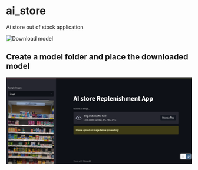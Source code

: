 # ai_store
Ai store out of stock application

![Download model](https://drive.google.com/file/d/1-AOeQ4f8kK_F4yC1UUSYjYtVoi3j0VDf/view?usp=sharing)

## Create a model folder and place the downloaded model 

![Web UI](https://github.com/ola0x/ai_store/blob/master/test_img/ui_sample.PNG)
